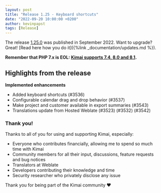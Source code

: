 ```yaml
---
layout: post
title: "Release 1.25 - Keyboard shortcuts"
date: "2022-09-20 10:00:00 +0200"
author: kevinpapst
tags: [Release]
---
```


The release [1.25.0](https://github.com/kevinpapst/kimai2/releases/tag/1.25.0) was published in September 2022.
Want to upgrade? Great! [Read here how you do it]({%link _documentation/updates.md %}).

**Remember that PHP 7.x is EOL: [Kimai supports 7.4, 8.0 and 8.1](https://www.kimai.org/blog/2021/sunsetting-php-7/).**

## Highlights from the release

**Implemented enhancements**

- Added keyboard shortcuts (#3536)
- Configurable calendar drag and drop behavior (#3537)
- Make project and customer available in export summaries (#3543)
- Translations update from Hosted Weblate (#3523) (#3532) (#3542)

### Thank you!

Thanks to all of you for using and supporting Kimai, especially:
- Everyone who contributes financially, allowing me to spend so much time with Kimai
- Community members for all their input, discussions, feature requests and bug notices
- Translators at Weblate
- Developers contributing their knowledge and time
- Security researcher who privately disclose any issue

Thank you for being part of the Kimai community ❤️

